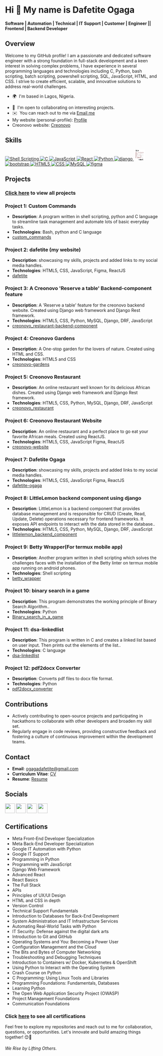 # Hi 👋 My name is Dafetite Ogaga
**Software | Automation | Technical | IT Support | Customer | Engineer || Frontend | Backend Developer**

## Overview
Welcome to my GitHub profile! I am a passionate and dedicated software engineer with a strong foundation in full-stack development and a keen interest in solving complex problems, I have experience in several programming languages and technologies including C, Python, bash scripting, batch scripting, powershell scripting, SQL, JavaScript, HTML, and CSS. I strive to create efficient, scalable, and innovative solutions to address real-world challenges.

* 🌍  I'm based in Lagos, Nigeria.
<!-- * 🖥️  See my blog at [hashnode](https://sophiaintech.hashnode.dev/) -->

* 🤝  I'm open to collaborating on interesting projects.
* ✉️  You can reach out to me via [Email me](mailto:ogagadafetite@gmail.com)
* My website (personal-profile): [Profile](https://dafetiteogaga.github.io/dafetite/)
* Creonovo website: [Creonovo](https://dafetiteogaga.github.io/dafetite/)

## Skills
<p>
<a href="https://www.gnu.org/software/bash/" target="_blank" rel="noreferrer">
  <img src="https://d33wubrfki0l68.cloudfront.net/306f655dcc33cc3d958cab80d78d3f2da427974c/a2bd8/img/logo/svg/full_colored_dark.svg" width="36" height="36" alt="Shell Scripting" />
</a>
<a href="https://docs.microsoft.com/en-us/cpp/?view=msvc-170" target="_blank" rel="noreferrer"><img src="https://raw.githubusercontent.com/danielcranney/readme-generator/main/public/icons/skills/c-colored.svg" width="36" height="36" alt="C" />
</a>
<a href="https://developer.mozilla.org/en-US/docs/Web/JavaScript" target="_blank" rel="noreferrer"><img src="https://raw.githubusercontent.com/danielcranney/readme-generator/main/public/icons/skills/javascript-colored.svg" width="36" height="36" alt="JavaScript" />
</a>
<a href="https://developer.mozilla.org/en-US/docs/Web/JavaScript" target="_blank" rel="noreferrer"><img src="https://cdn.jsdelivr.net/gh/devicons/devicon/icons/react/react-original.svg" width="36" height="36" alt="React" />
</a>
<a href="https://www.python.org/" target="_blank" rel="noreferrer"><img src="https://raw.githubusercontent.com/danielcranney/readme-generator/main/public/icons/skills/python-colored.svg" width="36" height="36" alt="Python" />
</a>
<a href="https://www.python.org/" target="_blank" rel="noreferrer"><img src="https://static.djangoproject.com/img/logos/django-logo-positive.svg" width="36" height="36" alt="django" />
</a>
<a href="https://www.python.org/" target="_blank" rel="noreferrer"><img src="https://raw.githubusercontent.com/encode/django-rest-framework/master/docs/img/logo.png" width="36" height="36" alt="django" />
</a>
<a href="https://developer.mozilla.org/en-US/docs/Glossary/HTML5" target="_blank" rel="noreferrer"><img src="https://getbootstrap.com/docs/5.3/assets/brand/bootstrap-logo.svg" width="36" height="36" alt="bootstrap" />
</a>
<a href="https://developer.mozilla.org/en-US/docs/Glossary/HTML5" target="_blank" rel="noreferrer"><img src="https://raw.githubusercontent.com/danielcranney/readme-generator/main/public/icons/skills/html5-colored.svg" width="36" height="36" alt="HTML5" />
</a>
<a href="https://developer.mozilla.org/en-US/docs/Glossary/HTML5" target="_blank" rel="noreferrer"><img src="https://cdn.jsdelivr.net/gh/devicons/devicon/icons/css3/css3-original-wordmark.svg" width="36" height="36" alt="CSS" />
</a>
<a href="https://www.mysql.com/" target="_blank" rel="noreferrer"><img src="https://raw.githubusercontent.com/danielcranney/readme-generator/main/public/icons/skills/mysql-colored.svg" width="36" height="36" alt="MySQL" />
</a>
<a href="https://www.mysql.com/" target="_blank" rel="noreferrer"><img src="https://upload.wikimedia.org/wikipedia/commons/3/33/Figma-logo.svg" width="36" height="36" alt="figma" />
</a>
</p>

<!-- <a href="https://github.com/DafetiteOgaga" align="left"><img src="https://github-readme-stats.vercel.app/api/top-langs/?username=DafetiteOgaga&langs_count=10&title_color=a855f7&text_color=ffffff&icon_color=0891b2&bg_color=1c1917&hide_border=true&locale=en&custom_title=Top%20%Languages" alt="Top Languages" /></a> -->

## Projects
### [Click here](https://github.com/DafetiteOgaga?tab=repositories) to view all projects
### Project 1: Custom Commands
- **Description**: A program written in shell scripting, python and C language to streamline task management and automate lots of basic everyday tasks.
- **Technologies**: Bash, python and C language
- [custom_commands](https://github.com/DafetiteOgaga/custom_commands)

### Project 2: dafetite (my website)
- **Description**: showcasing my skills, projects and added links to my social media handles.
- **Technologies**: HTML5, CSS, JavaScript, Figma, ReactJS
- [dafetite](https://github.com/DafetiteOgaga/dafetite)

### Project 3: A Creonovo 'Reserve a table' Backend-component feature
- **Description**: A 'Reserve a table' feature for the creonovo backend website.
Created using Django web framework and Django Rest framework.
- **Technologies**: HTML5, CSS, Python, MySQL, Django, DRF, JavaScript
- [creonovo_restaurant-backend-component](https://github.com/DafetiteOgaga/creonovo_restaurant-backend-component)

### Project 4: Creonovo Gardens
- **Description**: A One-stop garden for the lovers of nature.
Created using HTML and CSS.
- **Technologies**: HTML5 and CSS
- [creonovo-gardens](https://github.com/DafetiteOgaga/creonovo-gardens)

### Project 5: Creonovo Restaurant
- **Description**: An online restaurant well known for its delicious African dishes.
Created using Django web framework and Django Rest framework.
- **Technologies**: HTML5, CSS, Python, MySQL, Django, DRF, JavaScript
- [creonovo_restaurant](https://github.com/DafetiteOgaga/creonovo_restaurant)

### Project 6: Creonovo Restaurant Website
- **Description**: An online restaurant and a perfect place to go eat your favorite African meals.
Created using ReactJS.
- **Technologies**: HTML5, CSS, JavaScript Figma, ReactJS
- [creonovo-website](https://github.com/DafetiteOgaga/creonovo-website)

### Project 7: Dafetite Ogaga
- **Description**: showcasing my skills, projects and added links to my social media handles.
- **Technologies**: HTML5, CSS, JavaScript Figma, ReactJS
- [dafetite-ogaga](https://github.com/DafetiteOgaga/dafetite-ogaga)

### Project 8: LittleLemon backend component using django
- **Description**: LittleLemon is a backend component that provides database management and is responsible for CRUD (Create, Read, Update, Delete) operations necessary for frontend frameworks. It exposes API endpoints to interact with the data stored in the database..
- **Technologies**: HTML5, CSS, Python, MySQL, Django, DRF, JavaScript
- [littlelemon_backend_component](https://github.com/DafetiteOgaga/littlelemon_backend_component)

### Project 9: Betty Wrapper(For termux mobile app)
- **Description**: Another program written in shell scripting which solves the challenges faces with the installation of the Betty linter on termux mobile app running on android phones.
- **Technologies**: Shell scripting
- [betty_wrapper](https://github.com/DafetiteOgaga/betty_wrapper)

### Project 10: binary search in a game
- **Description**: This program demonstrates the working principle of Binary Search Algorithm..
- **Technologies**: Python
- [Binary_search_in_a_game](https://github.com/DafetiteOgaga/Binary_search_in_a_game)

### Project 11: dsa-linkedlist
- **Description**: This program is written in C and creates a linked list based on user input. Then prints out the elements of the list..
- **Technologies**: C language
- [dsa-linkedlist](https://github.com/DafetiteOgaga/dsa-linkedlist)

### Project 12: pdf2docx Converter
- **Description**: Converts pdf files to docx file format.
- **Technologies**: Python
- [pdf2docx_converter](https://github.com/DafetiteOgaga/pdf2docx_converter)


## Contributions
- Actively contributing to open-source projects and participating in hackathons to collaborate with other developers and broaden my skill set.
- Regularly engage in code reviews, providing constructive feedback and fostering a culture of continuous improvement within the development teams.

## Contact
- **Email**: ogagadafetite@gmail.com
- **Curriculum** **Vitae**: [CV](https://github.com/DafetiteOgaga/CV/blob/master/Dafetite_Ogaga.pdf)
- **Resume**: [Resume](https://github.com/DafetiteOgaga/Resume/blob/main/Dafetite_Ogaga.pdf)

## Socials
<p>
<a href="https://www.linkedin.com/in/ogagadafetite" target="_blank" rel="noreferrer"><img src="https://raw.githubusercontent.com/danielcranney/readme-generator/main/public/icons/socials/linkedin.svg" width="32" height="32" /></a>
<a href="https://twitter.com/dafetite_ogaga" target="_blank" rel="noreferrer"><img src="https://raw.githubusercontent.com/danielcranney/readme-generator/main/public/icons/socials/twitter.svg" width="32" height="32" /></a>
<a href="https://github.com/DafetiteOgaga" target="_blank" rel="noreferrer"><img src="https://raw.githubusercontent.com/danielcranney/readme-generator/main/public/icons/socials/github.svg" width="32" height="32" /></a>
<a href="https://discordapp.com/users/937085989942345768" target="_blank" rel="noreferrer"><img src="https://raw.githubusercontent.com/danielcranney/readme-generator/main/public/icons/socials/discord.svg" width="32" height="32" /></a>
</p>

## Certifications
- Meta Front-End Developer Specialization
- Meta Back-End Developer Specialization
- Google IT Automation with Python
- Google IT Support
- Programming in Python
- Programming with JavaScript
- Django Web Framework
- Advanced React
- React Basics
- The Full Stack
- APIs
- Principles of UX/UI Design
- HTML and CSS in depth
- Version Control
- Technical Support Fundamentals
- Introduction to Databases for Back-End Development
- System Administration and IT Infrastructure Services
- Automating Real-World Tasks with Python
- IT Security: Defense against the digital dark arts
- Introduction to Git and GitHub
- Operating Systems and You: Becoming a Power User
- Configuration Management and the Cloud
- The Bits and Bytes of Computer Networking
- Troubleshooting and Debugging Techniques
- Introduction to Containers w/ Docker, Kubernetes & OpenShift
- Using Python to Interact with the Operating System
- Crash Course on Python
- C Programming: Using Linux Tools and Libraries
- Programming Foundations: Fundamentals, Databases
- Learning Python
- The Open Web Application Security Project (OWASP)
- Project Management Foundations
- Communication Foundations
### Click [here](https://www.linkedin.com/in/ogagadafetite/details/certifications/) to see all certifications


Feel free to explore my repositories and reach out to me for collaboration, questions, or opportunities. Let's innovate and build amazing things together! 😊🚀


###### *We Rise by Lifting Others.*
